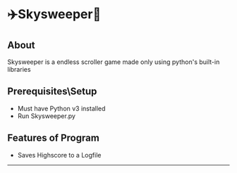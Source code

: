 # ✈️Skysweeper🎯


## About 
Skysweeper is a endless scroller game made only using python's built-in libraries

## Prerequisites\Setup
- Must have Python v3 installed
- Run Skysweeper.py

## Features of Program 
- Saves Highscore to a Logfile



*****************************************************************************
